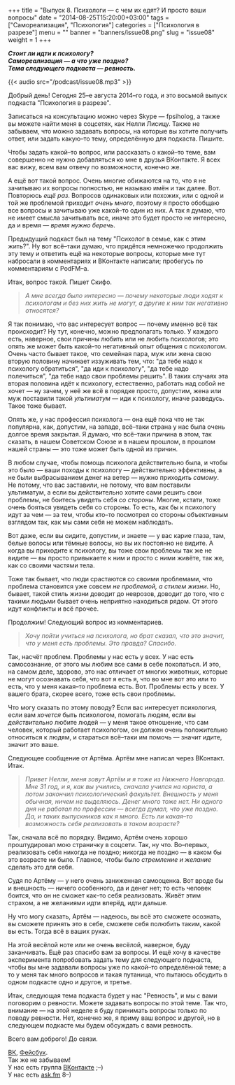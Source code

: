 +++
title = "Выпуск 8. Психологи — с чем их едят? И просто ваши вопросы"
date = "2014-08-25T15:20:00+03:00"
tags = ["Самореализация", "Психология"]
categories = ["Психология в разрезе"]
menu = ""
banner = "banners/issue08.png"
slug = "issue08"
weight = 1
+++

***Стоит ли идти к психологу?***<br>
***Самореализация — а что уже поздно?***<br>
***Тема следующего подкаста — ревность.***

{{< audio src="/podcast/issue08.mp3" >}}

Добрый день! Сегодня 25–е августа 2014–го года, и это восьмой выпуск подкаста "Психология в разрезе".

Записаться на консультацию можно через Skype — fpsiholog, а также вы можете найти меня в соцсетях, как Нелли Лисицу. Также не забываем, что можно задавать вопросы, на которые вы хотите получить ответ, или задать какую–то тему, определённую для подкаста. Пишите.

Чтобы задать какой–то вопрос, или рассказать о какой–то теме, вам совершенно не нужно добавляться ко мне в друзья ВКонтакте. Я всех вас вижу, всем вам отвечу по возможности, конечно же.

А ещё вот такой вопрос. Очень многие обижаются на то, что я не зачитываю их вопросы полностью, не называю имён и так далее. Вот. Повторюсь *ещё раз*. Вопросов одинаковых или похожих, или с одной и той же проблемой приходит *очень много*, поэтому я просто обобщаю все вопросы и зачитываю уже какой–то один из них. А так я думаю, что не имеет смысла зачитывать все, иначе это будет просто не интересно, да и время — *время нужно беречь*.
<!--more-->

Предыдущий подкаст был на тему "Психолог в семье, как с этим жить?". Ну вот всё–таки думаю, что придётся немножечко продолжить эту тему и ответить ещё на некоторые вопросы, которые мне тут набросали в комментариях и ВКонтакте написали; пробегусь по комментариям с PodFM–а.

Итак, вопрос такой. Пишет Скифо.

>*А мне всегда было интересно — почему некоторые люди ходят к психологам и без них жить не могут, а другие к ним так негативно относятся?*

Я так понимаю, что вас интересует вопрос — почему именно всё так происходит? Ну тут, конечно, можно предполагать только. У каждого есть, наверное, свои причины любить или не любить психологов; это опять же может быть какой–то негативный опыт общения с психологом. Очень часто бывает такое, что семейная пара, муж или жена свою вторую половину начинает иззуживать тем, что: "да тебе надо к психологу обратиться", "да иди к психологу", "да тебе надо полечиться", "да тебе надо свои проблемы решить". В таких случаях эта вторая половина идёт к психологу, естественно, работать над собой не хочет — ну зачем, у неё же всё в порядке просто, допустим, жена или муж поставили такой *ультиматум* — иди к психологу, иначе разведусь. Такое тоже бывает.

Опять же, у нас профессия психолога — она ещё пока что не так популярна, как, допустим, на западе, всё–таки страна у нас была очень долгое время закрытая. Я думаю, что всё–таки причина в этом, так сказать, в нашем Советском Союзе и в нашем прошлом, в прошлом нашей страны — это тоже может быть одной из причин.

В любом случае, чтобы помощь психолога действительно была, и чтобы это было — ваши походы к психологу — действительно эффективны, а не были выбрасыванием денег на ветер — нужно приходить *самому*. Не потому, что вас заставили, не потому, что вам поставили ультиматум, а если вы действительно хотите сами решить свои проблемы, не боитесь увидеть себя *со стороны*. Многие, кстати, тоже очень бояться увидеть себя со стороны. То есть, как бы к психологу идут за чем — за тем, чтобы кто–то посмотрел со стороны объективным взглядом так, как мы сами себя не можем наблюдать.

Вот даже, если вы сидите, допустим, и знаете — у вас карие глаза, там, белые волосы или тёмные волосы, но вы их постоянно не видите. А когда вы приходите к психологу, вы тоже свои проблемы так же не видите — вы просто привыкаете к ним и просто с ними живёте, так же, как со своими частями тела.

Тоже так бывает, что люди срастаются со своими проблемами, что проблема становится уже совсем *не проблемой, а стилем жизни*. Но, бывает, такой стиль жизни доводит до неврозов, доводит до того, что с такими людьми бывает очень неприятно находиться рядом. От этого идут конфликты и всё прочее.

Продолжим! Следующий вопрос из комментариев.

>*Хочу пойти учиться на психолога, но брат сказал, что это значит, что у меня есть проблемы. Это правда? Спасибо.*

Так, насчёт проблем. Проблемы у нас есть у всех. У нас есть самосознание, от этого мы любим все сами в себе покопаться. И это, на самом деле, здорово, это нас отличает от многих животных, которые не могут осознавать себя, что вот я есть я, что во мне вот это или то есть, что у меня какая–то проблема есть. Вот. Проблемы есть у всех. У вашего брата, скорее всего, тоже есть свои проблемы.

Что могу сказать по этому поводу? Если вас интересует психология, если вам *хочется* быть психологом, помогать людям, если вы *действительно* любите людей — у меня такое отношение, что сам человек, который работает психологом, он должен очень положительно относиться к людям, и стараться всё–таки им помочь — значит идите, значит это ваше.

Следующее сообщение от Артёма. Артём мне написал через ВКонтакт. Итак.

>*Привет Нелли, меня зовут Артём и я тоже из Нижнего Новгорода. Мне 31 год, и я, как вы учились, сначала учился на юриста, а потом закончил психологический факультет. Внешность у меня обычная, ничем не выделяюсь. Денег много тоже нет. Ни одного дня не работал по профессии — всегда думал, что уже поздно. Да, и таких выпускников как я много. Есть ли какая–то возможность себя реализовать в таком возрасте?*

Так, сначала всё по порядку. Видимо, Артём очень хорошо проштудировал мою страничку в соцсети. Так, ну что. Во–первых, реализовать себя никогда не поздно; никогда не поздно — в каком бы это возрасте ни было. Главное, чтобы было *стремление и желание* сделать это для себя.

Судя по Артёму — у него очень заниженная самооценка. Вот вроде бы и внешность — ничего особенного, да и денег нет; то есть человек боится, что он не сможет как–то себя реализовать. Живёт этим страхом, а не желаниями идти вперёд, идти дальше.

Ну что могу сказать, Артём — надеюсь, вы всё это сможете осознать, вы сможете принять это в себе, сможете себя полюбить таким, какой вы есть. Тогда всё в ваших руках.

На этой весёлой ноте или не очень весёлой, наверное, буду заканчивать. Ещё раз спасибо вам за вопросы. И ещё хочу в качестве эксперимента попробовать задать тему для следующего подкаста, чтобы вы мне задавали вопросы уже по какой–то определённой теме; а то у меня так много вопросов и такая путаница, что пытаюсь обсудить в одном подкасте одно и другое, и третье.

Итак, следующая тема подкаста будет у нас "Ревность", и мы с вами поговорим о ревности. Можете задавать вопросы по этой теме. Так что, внимание — на этой неделе я буду принимать вопросы только по поводу ревности. Нет, конечно же, я приму ваш вопрос и другой, но в следующем подкасте мы будем обсуждать с вами ревность.

Всего вам доброго! До связи.


<a href="https://vk.com/sunnybunnyf">ВК</a>, <a href="https://www.facebook.com/SunnyBunnyF">Фейсбук</a>.<br>
Так же не забываем!<br>
У нас есть группа <a href="https://vk.com/fpsiholog">ВКонтакте</a> ;–)<br>
У нас есть <a href="http://ask.fm/fpsiholog">ask.fm</a> 8–)